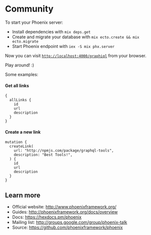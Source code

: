 # Community

To start your Phoenix server:

  * Install dependencies with `mix deps.get`
  * Create and migrate your database with `mix ecto.create && mix ecto.migrate`
  * Start Phoenix endpoint with `iex -S mix phx.server`

Now you can visit [`http://localhost:4000/graphiql`](http://localhost:4000/graphiql) from your browser.

Play around! :)

Some examples:

#### Get all links

```
{
  allLinks {
    id
    url
    description
  }
}
```

#### Create a new link

```
mutation {
  createLink(
    url: "http://npmjs.com/package/graphql-tools",
    description: "Best Tools!",
  ) {
    id
    url
    description
  }
}
```


## Learn more

  * Official website: http://www.phoenixframework.org/
  * Guides: http://phoenixframework.org/docs/overview
  * Docs: https://hexdocs.pm/phoenix
  * Mailing list: http://groups.google.com/group/phoenix-talk
  * Source: https://github.com/phoenixframework/phoenix
